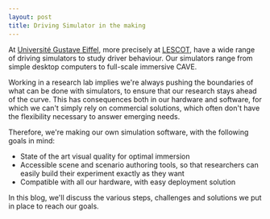 ```yaml
---
layout: post
title: Driving Simulator in the making
---
```


At [Université Gustave Eiffel](https://www.univ-gustave-eiffel.fr/en/), more precisely at [LESCOT](https://lescot.univ-gustave-eiffel.fr/en/), have a wide range of driving simulators to study driver behaviour. Our simulators range from simple desktop computers to full-scale immersive CAVE.

[comment]: ![](images/Simulateur_de_conduite__c__Sophie_Jeannin.jpg)

Working in a research lab implies we're always pushing the boundaries of what can be done with simulators, to ensure that our research stays ahead of the curve. This has consequences both in our hardware and software, for which we can't simply rely on commercial solutions, which often don't have the flexibility necessary to answer emerging needs.

Therefore, we're making our own simulation software, with the following goals in mind:
* State of the art visual quality for optimal immersion
* Accessible scene and scenario authoring tools, so that researchers can easily build their experiment exactly as they want
* Compatible with all our hardware, with easy deployment solution

In this blog, we'll discuss the various steps, challenges and solutions we put in place to reach our goals. 